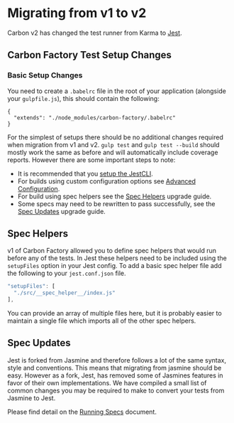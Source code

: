# Migrating from v1 to v2

Carbon v2 has changed the test runner from Karma to [Jest](https://facebook.github.io/jest/).

## Carbon Factory Test Setup Changes

### Basic Setup Changes

You need to create a `.babelrc` file in the root of your application (alongside your `gulpfile.js`), this should contain the following:

```
{
  "extends": "./node_modules/carbon-factory/.babelrc"
}
```

For the simplest of setups there should be no additional changes required when migration from v1 and v2. `gulp test` and `gulp test --build` should mostly work the same as before and will automatically include coverage reports. However there are some important steps to note:

* It is recommended that you [setup the JestCLI](https://github.com/Sage/carbon-factory/blob/master/docs/setting-up-jest-cli.md).
* For builds using custom configuration options see [Advanced Configuration](https://github.com/Sage/carbon-factory/blob/master/docs/running-tests.md#advanced-configuration).
* For build using spec helpers see the [Spec Helpers](#spec-helpers) upgrade guide.
* Some specs may need to be rewritten to pass successfully, see the [Spec Updates](#spec-updates) upgrade guide.


## Spec Helpers

v1 of Carbon Factory allowed you to define spec helpers that would run before any of the tests. In Jest these helpers need to be included using the `setupFiles` option in your Jest config. To add a basic spec helper file add the following to your `jest.conf.json` file.

```js
"setupFiles": [
  "./src/__spec_helper__/index.js"
],
```

You can provide an array of multiple files here, but it is probably easier to maintain a single file which imports all of the other spec helpers.

## Spec Updates

Jest is forked from Jasmine and therefore follows a lot of the same syntax, style and conventions. This means that migrating from jasmine should be easy. However as a fork, Jest, has removed some of Jasmines features in favor of their own implementations. We have compiled a small list of common changes you may be required to make to convert your tests from Jasmine to Jest.

Please find detail on the [Running Specs](https://github.com/Sage/carbon-factory/blob/master/docs/running-tests.md#mock-functions) document.
